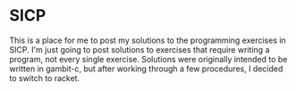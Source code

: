 # SICP
This is a place for me to post my solutions to the programming exercises in SICP. I'm just going to post solutions to exercises that require writing a program, not every single exercise. Solutions were originally intended to be written in gambit-c, but after working through a few procedures, I decided to switch to racket. 
